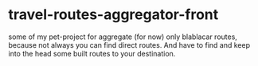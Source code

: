 # travel-routes-aggregator-front

some of my pet-project for aggregate (for now) only blablacar routes, because not always you can find direct routes. 
And have to find and keep into the head some built routes to your destination.
